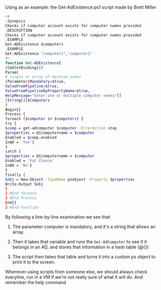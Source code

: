 Using as an example: the Get-AdExistence.ps1 script made by Brett Miller

```bash
<#
.Synopsis
Checks if computer account exists for computer names provided
.DESCRIPTION
Checks if computer account exists for computer names provided
.EXAMPLE
Get-ADExistence $computers
.EXAMPLE
Get-ADExistence "computer1","computer2"
#>
function Get-ADExistence{
[CmdletBinding()]
Param(
# single or array of machine names
[Parameter(Mandatory=$true,
ValueFromPipeline=$true,
ValueFromPipelineByPropertyName=$true,
HelpMessage="Enter one or multiple computer names")]
[String[]]$Computers
)
Begin{}
Process {
foreach ($computer in $computers) {
try {
$comp = get-adcomputer $computer -ErrorAction stop
$properties = @{computername = $computer
Enabled = $comp.enabled
InAD = 'Yes'}
}
catch {
$properties = @{computername = $computer
Enabled = 'Fat Chance'
InAD = 'No'}
}
finally {
$obj = New-Object -TypeName psobject -Property $properties
Write-Output $obj
}
} #End foreach
} #End Process
End{}
} #End Function
```

By following a line-by-line examination we see that:

1. The parameter computer is mandatory, and it's a string that allows an array.

2. Then it takes that variable and runs the `Get-AdComputer` to see if it belongs in an AD, and stores that information in a hash table (@{})

3. The script then takes that table and turns it into a custom ps object to print it to the screen.

Whenever using scripts from someone else, we should always check everyline, run in a VM if we're not really sure of what it will do. And remember the help command